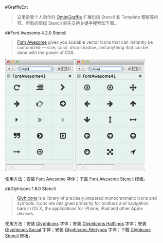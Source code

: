 #GraffleExt

> 这里是我个人制作的 [OminiGraffle](https://www.omnigroup.com/omnigraffle) 扩展包括 Stencil 和 Template 模板等内容。所有的图标 Stencil 率先支持关键字搜索如下图。

##Font Awesome 4.2.0 Stencil
> [Font Awesome](http://fortawesome.github.io/Font-Awesome/) gives you scalable vector icons that can instantly be customized — size, color, drop shadow, and anything that can be done with the power of CSS.

<img width="45%" src="STATIC/FontAwesome1.png">
<img width="45%" src="STATIC/FontAwesome2.png">

使用方法：安装 [Font Awesome](https://github.com/FortAwesome/Font-Awesome/raw/master/fonts/FontAwesome.otf) 字体；下载 [Font Awesome Stencil](FontAwesome420.gStencil?raw=true) 模板。

##GlyhIcons 1.8.0 Stencil
> [GlyhIcons](http://glyphicons.com/) is a library of precisely prepared monochromatic icons and symbols. Icons are designed primarily for toolbars and navigation bars in OS X, the applications for iPhone, iPad and other Apple devices.

使用方法：安装 [GlyphIcons](http://glyphicons.com/wp-content/themes/glyphicons/sk/public/fonts/glyphicons-regular.ttf) 字体；安装 [GlyphIcons Halflings](http://glyphicons.com/wp-content/themes/glyphicons/sk/public/fonts/glyphicons-halflings-regular.ttf) 字体；安装 [GlyphIcons Social](http://glyphicons.com/wp-content/themes/glyphicons/sk/public/fonts/glyphicons-social-regular.ttf) 字体；安装 [GlyphIcons Filetypes](http://glyphicons.com/wp-content/themes/glyphicons/sk/public/fonts/glyphicons-filetypes-regular.ttf) 字体；下载 [GlyhIcons Stencil](https://github.com/NanL/GraffleExt) 模板。

